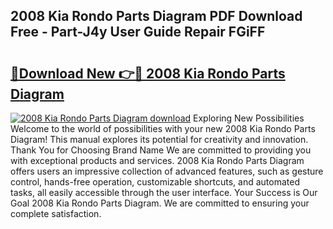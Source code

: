 ## 2008 Kia Rondo Parts Diagram PDF Download Free - Part-J4y User Guide Repair FGiFF

# <h2><a href="http://dfmz1mp.blite.top/?on=2008+Kia+Rondo+Parts+Diagram">🔗Download New 👉🔴 2008 Kia Rondo Parts Diagram</a></h2>

[![2008 Kia Rondo Parts Diagram download](https://i.imgur.com/lujVjoI.png)](http://dfmz1mp.blite.top/?on=2008+Kia+Rondo+Parts+Diagram)
Exploring New Possibilities Welcome to the world of possibilities with your new 2008 Kia Rondo Parts Diagram! This manual explores its potential for creativity and innovation. Thank You for Choosing Brand Name We are committed to providing you with exceptional products and services. 2008 Kia Rondo Parts Diagram offers users an impressive collection of advanced features, such as gesture control, hands-free operation, customizable shortcuts, and automated tasks, all easily accessible through the user interface. Your Success is Our Goal 2008 Kia Rondo Parts Diagram. We are committed to ensuring your complete satisfaction.
